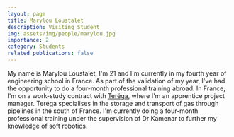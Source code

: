 ```yaml
---
layout: page
title: Marylou Loustalet
description: Visiting Student
img: assets/img/people/marylou.jpg
importance: 2
category: Students
related_publications: false
---
```


My name is Marylou Loustalet, I'm 21 and I'm currently in my fourth year of engineering school in France. As part of the validation of my year, I've had the opportunity to do a four-month professional training abroad. In France, I'm on a work-study contract with <a href="https://www.terega.fr/en/">Teréga</a>, where I'm an apprentice project manager. Teréga specialises in the storage and transport of gas through pipelines in the south of France. I'm currently doing a four-month professional training under the supervision of Dr Kamenar to further my knowledge of soft robotics.